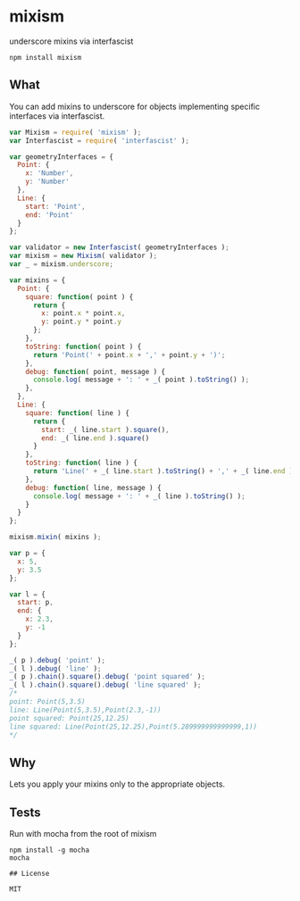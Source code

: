 # mixism

underscore mixins via interfascist

```
npm install mixism
```

## What

You can add mixins to underscore for objects implementing specific interfaces via interfascist. 

```javascript
var Mixism = require( 'mixism' );
var Interfascist = require( 'interfascist' );

var geometryInterfaces = {
  Point: {
    x: 'Number',
    y: 'Number'
  },
  Line: {
    start: 'Point',
    end: 'Point'
  }
};

var validator = new Interfascist( geometryInterfaces );
var mixism = new Mixism( validator );
var _ = mixism.underscore;

var mixins = {
  Point: {
    square: function( point ) {
      return {
        x: point.x * point.x,
        y: point.y * point.y 
      };
    },
    toString: function( point ) {
      return 'Point(' + point.x + ',' + point.y + ')';
    },
    debug: function( point, message ) {
      console.log( message + ': ' + _( point ).toString() );
    },
  },
  Line: {
    square: function( line ) {
      return {
        start: _( line.start ).square(),
        end: _( line.end ).square()    
      }
    },
    toString: function( line ) {
      return 'Line(' + _( line.start ).toString() + ',' + _( line.end ).toString() + ')';
    },
    debug: function( line, message ) {
      console.log( message + ': ' + _( line ).toString() );
    }
  }
};

mixism.mixin( mixins );

var p = {
  x: 5,
  y: 3.5
};

var l = {
  start: p,
  end: {
    x: 2.3,
    y: -1
  }
};

_( p ).debug( 'point' );
_( l ).debug( 'line' );
_( p ).chain().square().debug( 'point squared' );
_( l ).chain().square().debug( 'line squared' );
/*
point: Point(5,3.5)
line: Line(Point(5,3.5),Point(2.3,-1))
point squared: Point(25,12.25)
line squared: Line(Point(25,12.25),Point(5.289999999999999,1))
*/
```

## Why

Lets you apply your mixins only to the appropriate objects. 

## Tests

Run with mocha from the root of mixism

```
npm install -g mocha
mocha

## License

MIT
